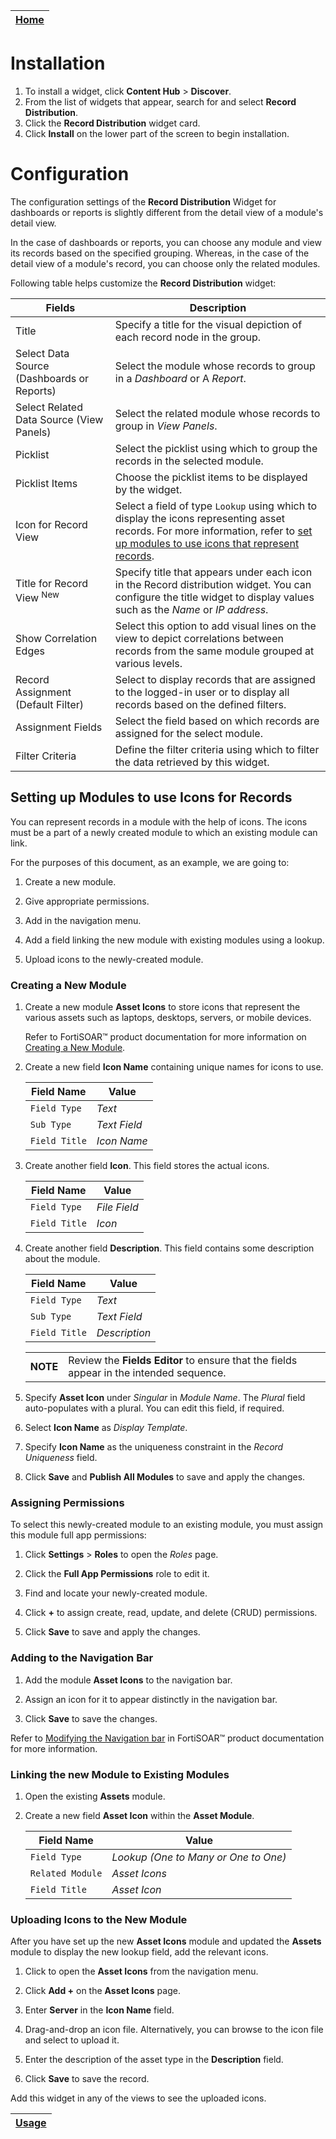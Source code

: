 | [Home](../README.md) |
| -------------------- |

# Installation

1. To install a widget, click **Content Hub** > **Discover**.
2. From the list of widgets that appear, search for and select **Record Distribution**.
3. Click the **Record Distribution** widget card.
4. Click **Install** on the lower part of the screen to begin installation.

# Configuration

The configuration settings of the **Record Distribution** Widget for dashboards or reports is slightly different from the detail view of a module's detail view. 

In the case of dashboards or reports, you can choose any module and view its records based on the specified grouping. Whereas, in the case of the detail view of a module's record, you can choose only the related modules.

Following table helps customize the **Record Distribution** widget:

| Fields                                     | Description                                                                                                                                                                                                                     |
| ------------------------------------------ | ------------------------------------------------------------------------------------------------------------------------------------------------------------------------------------------------------------------------------- |
| Title                                      | Specify a title for the visual depiction of each record node in the group.                                                                                                                                                      |
| Select Data Source (Dashboards or Reports) | Select the module whose records to group in a *Dashboard* or A *Report*.                                                                                                                                                        |
| Select Related Data Source (View Panels)   | Select the related module whose records to group in *View Panels*.                                                                                                                                                              |
| Picklist                                   | Select the picklist using which to group the records in the selected module.                                                                                                                                                    |
| Picklist Items                             | Choose the picklist items to be displayed by the widget.                                                                                                                                                                        |
| Icon for Record View                       | Select a field of type `Lookup` using which to display the icons representing asset records. For more information, refer to [set up modules to use icons that represent records](#setting-up-modules-to-use-icons-for-records). |
| Title for Record View <sup>New</sup>       | Specify title that appears under each icon in the Record distribution widget. You can configure the title widget to display values such as the *Name* or *IP address*.                                                          |
| Show Correlation Edges                     | Select this option to add visual lines on the view to depict correlations between records from the same module grouped at various levels.                                                                                       |
| Record Assignment (Default Filter)         | Select to display records that are assigned to the logged-in user or to display all records based on the defined filters.                                                                                                       |
| Assignment Fields                          | Select the field based on which records are assigned for the select module.                                                                                                                                                     |
| Filter Criteria                            | Define the filter criteria using which to filter the data retrieved by this widget.                                                                                                                                             |

## Setting up Modules to use Icons for Records

You can represent records in a module with the help of icons. The icons must be a part of a newly created module to which an existing module can link.

For the purposes of this document, as an example, we are going to:

1. Create a new module.

2. Give appropriate permissions.

3. Add in the navigation menu.

4. Add a field linking the new module with existing modules using a lookup.

5. Upload icons to the newly-created module.

### Creating a New Module

1. Create a new module **Asset Icons** to store icons that represent the various assets such as laptops, desktops, servers, or mobile devices.

    Refer to FortiSOAR&trade; product documentation for more information on [Creating a New Module](https://docs.fortinet.com/document/fortisoar/7.4.1/administration-guide/97786/application-editor#Creating_a_New_Module).

2. Create a new field **Icon Name** containing unique names for icons to use.

    | Field Name    | Value        |
    | ------------- | ------------ |
    | `Field Type`  | *Text*       |
    | `Sub Type`    | *Text Field* |
    | `Field Title` | *Icon Name*  |

3. Create another field **Icon**. This field stores the actual icons.

    | Field Name    | Value        |
    | ------------- | ------------ |
    | `Field Type`  | *File Field* |
    | `Field Title` | *Icon*       |

4. Create another field **Description**. This field contains some description about the module.

    | Field Name    | Value         |
    | ------------- | ------------- |
    | `Field Type`  | *Text*        |
    | `Sub Type`    | *Text Field*  |
    | `Field Title` | *Description* |


    <table>
        <td><strong>NOTE</strong></td><td>Review the <strong>Fields Editor</strong> to ensure that the fields appear in the intended sequence.</td>
    </table>

5. Specify **Asset Icon** under *Singular* in *Module Name*. The *Plural* field auto-populates with a plural. You can edit this field, if required.

6. Select **Icon Name** as *Display Template*.

7. Specify **Icon Name** as the uniqueness constraint in the *Record Uniqueness* field.

8. Click **Save** and **Publish All Modules** to save and apply the changes.

### Assigning Permissions

To select this newly-created module to an existing module, you must assign this module full app permissions:

1. Click **Settings** > **Roles** to open the *Roles* page.

2. Click the **Full App Permissions** role to edit it.

3. Find and locate your newly-created module.

4. Click **+** to assign create, read, update, and delete (CRUD) permissions.

5. Click **Save** to save and apply the changes.

### Adding to the Navigation Bar

1. Add the module **Asset Icons** to the navigation bar.

2. Assign an icon for it to appear distinctly in the navigation bar.

3. Click **Save** to save the changes.

Refer to [Modifying the Navigation bar](https://docs.fortinet.com/document/fortisoar/7.4.1/administration-guide/97786/application-editor#Modifying_the_Navigation_bar) in FortiSOAR&trade; product documentation for more information.

### Linking the new Module to Existing Modules

1. Open the existing **Assets** module.

2. Create a new field **Asset Icon** within the **Asset Module**.

    | Field Name       | Value                                |
    | ---------------- | ------------------------------------ |
    | `Field Type`     | *Lookup (One to Many or One to One)* |
    | `Related Module` | *Asset Icons*                        |
    | `Field Title`    | *Asset Icon*                         |

### Uploading Icons to the New Module

After you have set up the new **Asset Icons** module and updated the **Assets** module to display the new lookup field, add the relevant icons.

1. Click to open the **Asset Icons** from the navigation menu.

2. Click **Add +** on the **Asset Icons** page.

3. Enter **Server** in the **Icon Name** field.

3. Drag-and-drop an icon file. Alternatively, you can browse to the icon file and select to upload it.

4. Enter the description of the asset type in the **Description** field.

5. Click **Save** to save the record.

Add this widget in any of the views to see the uploaded icons.

| [Usage](./usage.md) |
| ------------------- |